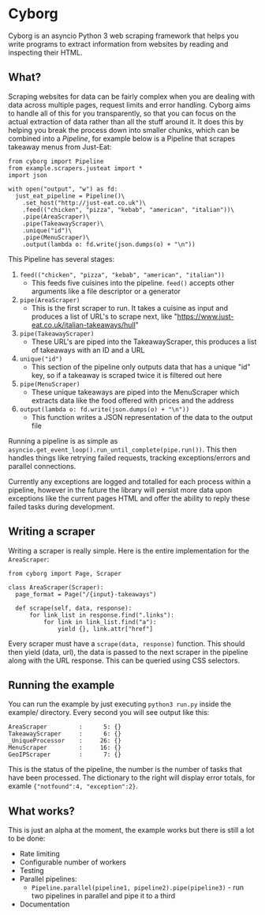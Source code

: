 # Cyborg

Cyborg is an asyncio Python 3 web scraping framework that helps you write programs to extract information from websites by reading and inspecting their HTML.

## What?

Scraping websites for data can be fairly complex when you are dealing with data across multiple pages, request limits and error handling. Cyborg aims to handle all of this for you transparently, so that you can focus on the actual extraction of data rather than all the stuff around it. It does this by helping you break the process down into smaller chunks, which can be combined into a *Pipeline*, for example below is a Pipeline that scrapes takeaway menus from Just-Eat:

    from cyborg import Pipeline
    from example.scrapers.justeat import *
    import json
    
    with open("output", "w") as fd:
      just_eat_pipeline = Pipeline()\
        .set_host("http://just-eat.co.uk")\
        .feed(("chicken", "pizza", "kebab", "american", "italian"))\
        .pipe(AreaScraper)\
        .pipe(TakeawayScraper)\
        .unique("id")\
        .pipe(MenuScraper)\
        .output(lambda o: fd.write(json.dumps(o) + "\n"))
      
      
This Pipeline has several stages:

  1. `feed(("chicken", "pizza", "kebab", "american", "italian"))`
      - This feeds five cuisines into the pipeline. `feed()` accepts other arguments like a file descriptor or a generator
  2. `pipe(AreaScraper)`
      - This is the first scraper to run. It takes a cuisine as input and produces a list of URL's to scrape next, like "https://www.just-eat.co.uk/italian-takeaways/hull"
  3. `pipe(TakeawayScraper)`
      - These URL's are piped into the TakeawayScraper, this produces a list of takeaways with an ID and a URL
  4. `unique("id")`
      - This section of the pipeline only outputs data that has a unique "id" key, so if a takeaway is scraped twice it is filtered out here
  5. `pipe(MenuScraper)`
      - These unique takeaways are piped into the MenuScraper which extracts data like the food offered with prices and the address
  6. `output(lambda o: fd.write(json.dumps(o) + "\n"))`
      - This function writes a JSON representation of the data to the output file
      
      
Running a pipeline is as simple as `asyncio.get_event_loop().run_until_complete(pipe.run())`. This then handles things like retrying failed requests, tracking exceptions/errors and parallel connections.

Currently any exceptions are logged and totalled for each process within a pipeline, however in the future the library will persist more data upon exceptions like the current pages HTML and offer the ability to reply these failed tasks during development.

## Writing a scraper
Writing a scraper is really simple. Here is the entire implementation for the `AreaScraper`:

    from cyborg import Page, Scraper

    class AreaScraper(Scraper):
      page_format = Page("/{input}-takeaways")

      def scrape(self, data, response):
          for link_list in response.find(".links"):
              for link in link_list.find("a"):
                  yield {}, link.attr["href"]
                  

Every scraper must have a `scrape(data, response)` function. This should then yield (data, url), the data is passed to the next scraper in the pipeline along with the URL response. This can be queried using CSS selectors.

## Running the example
You can run the example by just executing `python3 run.py` inside the example/ directory. Every second you will see output like this:

    AreaScraper         :      5: {}
    TakeawayScraper     :      6: {}
    _UniqueProcessor    :     26: {}
    MenuScraper         :     16: {}
    GeoIPScraper        :      7: {}
    
This is the status of the pipeline, the number is the number of tasks that have been processed. The dictionary to the right will display error totals, for examle `{"notfound":4, "exception":2}`.

## What works?
This is just an alpha at the moment, the example works but there is still a lot to be done:

   - Rate limiting
   - Configurable number of workers
   - Testing
   - Parallel pipelines:
      - `Pipeline.parallel(pipeline1, pipeline2).pipe(pipeline3)` - run two pipelines in parallel and pipe it to a third
   - Documentation
